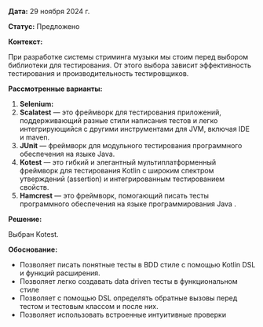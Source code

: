 **Дата:** 29 ноября 2024 г.

**Статус:** Предложено

**Контекст:**

При разработке системы стриминга музыки мы стоим перед выбором библиотеки для тестирования. От этого выбора зависит эффективность тестирования и производительность тестировщиков.

**Рассмотренные варианты:**

1. **Selenium:**
2. **Scalatest** — это фреймворк для тестирования приложений, поддерживающий разные стили написания тестов и легко интегрирующийся с другими инструментами для JVM, включая IDE и maven.
3. **JUnit** — фреймворк для модульного тестирования программного обеспечения на языке Java.
4. **Kotest** — это гибкий и элегантный мультиплатформенный фреймворк для тестирования Kotlin с широким спектром утверждений (assertion) и интегрированным тестированием свойств.
5. **Hamcrest** — это фреймворк, помогающий писать тесты программного обеспечения на языке программирования Java .

**Решение:**

Выбран Kotest.

**Обоснование:**

- Позволяет писать понятные тесты в BDD стиле с помощью Kotlin DSL и функций расширения.
- Позволяет легко создавать data driven тесты в функциональном стиле
- Позволяет с помощью DSL определять обратные вызовы перед тестом и тестовым классом и после них.
- Позволяет использовать встроенные интуитивные проверки
